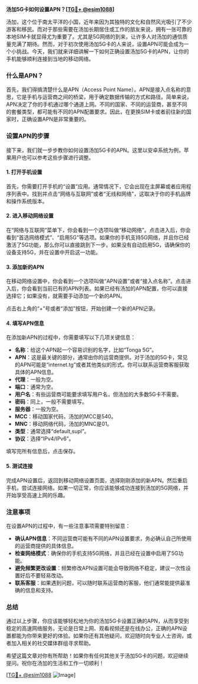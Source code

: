 **汤加5G卡如何设置APN？[[TG💪+ @esim1088](https://t.me/s/esim1088)]**

汤加，这个位于南太平洋的小国，近年来因为其独特的文化和自然风光吸引了不少游客和移民。而对于那些需要在汤加长期居住或工作的朋友来说，拥有一张可靠的本地SIM卡就显得尤为重要了。尤其是5G网络的到来，让许多人对汤加的通信质量充满了期待。然而，对于初次使用汤加5G卡的人来说，设置APN可能会成为一个小挑战。今天，我们就来详细讲解一下如何正确设置汤加5G卡的APN，让你的手机能够顺利连接到当地的移动网络。

### 什么是APN？

首先，我们得搞清楚什么是APN（Access Point Name）。APN是接入点名称的意思，它是手机与运营商之间的桥梁，用于确定数据传输的方式和路径。简单来说，APN决定了你的手机通过哪个通道上网。不同的国家、不同的运营商，甚至不同的套餐类型，都可能有不同的APN配置要求。因此，在更换SIM卡或者前往新的国家时，正确设置APN是非常重要的。

### 设置APN的步骤

接下来，我们就一步步教你如何设置汤加5G卡的APN。这里以安卓系统为例，苹果用户也可以参考这些步骤进行调整。

#### 1. 打开手机设置

首先，你需要打开手机的“设置”应用。通常情况下，它会出现在主屏幕或者应用程序列表中。找到并点击“网络与互联网”或者“无线和网络”，这取决于你的手机品牌和操作系统版本。

#### 2. 进入移动网络设置

在“网络与互联网”菜单下，你会看到一个选项叫做“移动网络”。点击进入后，你会看到“首选网络模式”、“启用5G”等选项。如果你的手机支持5G网络，并且你已经激活了5G功能，那么你可以直接跳到下一步。如果没有自动启用5G，请确保你的设备支持5G，并在设置中开启这一功能。

#### 3. 添加新的APN

在移动网络设置中，你会看到一个选项叫做“APN设置”或者“接入点名称”。点击进入后，你会看到当前已有的APN列表。如果已经有汤加的APN配置，你可以直接选择它；如果没有，就需要手动添加一个新的APN。

点击右上角的“+”号或者“添加”按钮，开始创建一个新的APN记录。

#### 4. 填写APN信息

在添加新APN的过程中，你需要填写以下几项关键信息：

- **名称**：给这个APN起一个容易识别的名字，比如“Tonga 5G”。
- **APN**：这是最关键的部分，通常由你的运营商提供。对于汤加的5G卡，常见的APN可能是“internet.tg”或者其他类似的形式。你可以联系运营商客服获取具体的APN信息。
- **代理**：一般为空。
- **端口**：通常为空。
- **用户名**：有些运营商可能要求填写用户名，但汤加的大多数5G卡不需要。
- **密码**：同上，一般不需要填写。
- **服务器**：一般为空。
- **MCC**：移动国家代码，汤加的MCC是540。
- **MNC**：移动网络代码，汤加的MNC是01。
- **类型**：通常选择“default,supl”。
- **协议**：选择“IPv4/IPv6”。

填写完所有信息后，点击保存。

#### 5. 测试连接

完成APN设置后，返回到移动网络设置页面，选择刚刚添加的新APN。然后重启手机，尝试连接网络。如果一切正常，你应该能够成功连接到汤加的5G网络，并开始享受高速上网的乐趣。

### 注意事项

在设置APN的过程中，有一些注意事项需要特别留意：

- **确认APN信息**：不同运营商可能有不同的APN设置要求，务必确认自己所使用的运营商提供的具体信息。
- **检查网络模式**：确保你的手机支持5G网络，并且已经在设置中启用了5G功能。
- **避免频繁更改设置**：频繁修改APN设置可能会导致网络不稳定，建议一次性设置好后不要轻易改动。
- **联系客服**：如果遇到问题，可以随时联系运营商的客服，他们通常能提供最准确的信息和支持。

### 总结

通过以上步骤，你应该能够轻松地为你的汤加5G卡设置正确的APN，从而享受到稳定的高速网络服务。无论是日常上网、观看视频还是在线办公，正确的APN设置都能为你带来更好的体验。如果你还有其他疑问，欢迎随时向专业人士咨询，或者加入相关的社交媒体群组寻求帮助。

希望这篇文章对你有所帮助！如果你有任何其他关于汤加5G卡的问题，欢迎继续提问。祝你在汤加的生活和工作一切顺利！

[[TG💪+ @esim1088](https://t.me/s/esim1088) ![Image](https://i.postimg.cc/4NQfJmqS/Snipaste-2025-05-13-00-14-12.png)]